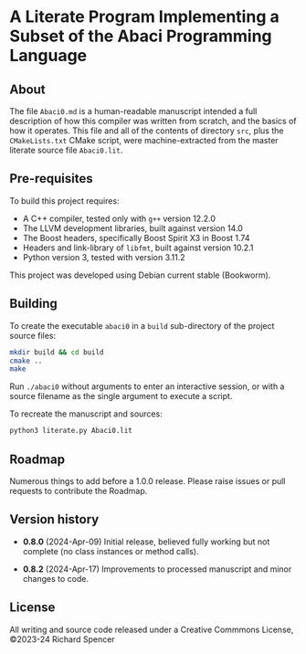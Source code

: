 # A Literate Program Implementing a Subset of the Abaci Programming Language

## About

The file `Abaci0.md` is a human-readable manuscript intended a full description of how this compiler was written from scratch, and the basics of how it operates. This file and all of the contents of directory `src`, plus the `CMakeLists.txt` CMake script, were machine-extracted from the master literate source file `Abaci0.lit`.

## Pre-requisites

To build this project requires:

* A C++ compiler, tested only with `g++` version 12.2.0
* The LLVM development libraries, built against version 14.0
* The Boost headers, specifically Boost Spirit X3 in Boost 1.74
* Headers and link-library of `libfmt`, built against version 10.2.1
* Python version 3, tested with version 3.11.2

This project was developed using Debian current stable (Bookworm).

## Building

To create the executable `abaci0` in a `build` sub-directory of the project source files:

```bash
mkdir build && cd build
cmake ..
make
```

Run `./abaci0` without arguments to enter an interactive session, or with a source filename as the single argument to execute a script.

To recreate the manuscript and sources:

```bash
python3 literate.py Abaci0.lit
```

## Roadmap

Numerous things to add before a 1.0.0 release. Please raise issues or pull requests to contribute the Roadmap.

## Version history

* **0.8.0** (2024-Apr-09) Initial release, believed fully working but not complete (no class instances or method calls).

* **0.8.2** (2024-Apr-17) Improvements to processed manuscript and minor changes to code.

## License

All writing and source code released under a Creative Commmons License, &copy;2023-24 Richard Spencer
